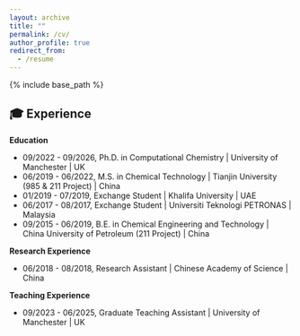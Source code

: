 ```yaml
---
layout: archive
title: ""
permalink: /cv/
author_profile: true
redirect_from:
  - /resume
---
```


{% include base_path %}

🎓 Experience
------
**Education**  
- 09/2022 - 09/2026, Ph.D. in Computational Chemistry \| University of Manchester \| UK
- 06/2019 - 06/2022, M.S. in Chemical Technology \| Tianjin University (985 & 211 Project) \| China
- 01/2019 - 07/2019, Exchange Student \| Khalifa University \| UAE
- 06/2017 - 08/2017, Exchange Student \| Universiti Teknologi PETRONAS \| Malaysia
- 09/2015 - 06/2019, B.E. in Chemical Engineering and Technology \| China University of Petroleum (211 Project) \| China

**Research Experience**  
- 06/2018 - 08/2018, Research Assistant \| Chinese Academy of Science \| China 

**Teaching Experience**
- 09/2023 - 06/2025, Graduate Teaching Assistant \| University of Manchester \| UK

